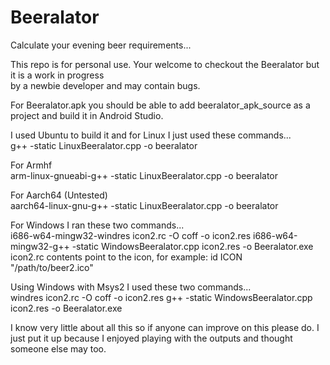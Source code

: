 # Beeralator
Calculate your evening beer requirements...

This repo is for personal use. Your welcome to checkout the Beeralator but it is a work in progress        
by a newbie developer and may contain bugs.

For Beeralator.apk you should be able to add beeralator_apk_source as a project and build it in Android Studio.

I used Ubuntu to build it and for Linux I just used these commands...                                                            
 g++ -static LinuxBeeralator.cpp -o beeralator

For Armhf                                                                                                      
arm-linux-gnueabi-g++ -static LinuxBeeralator.cpp -o beeralator

For Aarch64 (Untested)                                                                                                               
aarch64-linux-gnu-g++ -static LinuxBeeralator.cpp -o beeralator

For Windows I ran these two commands...                                                                                                                      
i686-w64-mingw32-windres icon2.rc -O coff -o icon2.res 
i686-w64-mingw32-g++ -static WindowsBeeralator.cpp icon2.res -o Beeralator.exe
icon2.rc contents point to the icon, for example: id ICON "/path/to/beer2.ico" 
 
Using Windows with Msys2 I used these two commands...                                                 
windres icon2.rc -O coff -o icon2.res 
g++ -static WindowsBeeralator.cpp icon2.res -o Beeralator.exe 

I know very little about all this so if anyone can improve on this please do.
I just put it up because I enjoyed playing with the outputs and thought someone
else may too.





